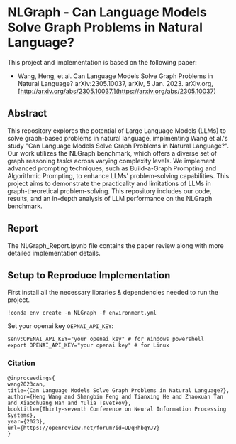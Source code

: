 # NLGraph - Can Language Models Solve Graph Problems in Natural Language?  
This project and implementation is based on the following paper:
- Wang, Heng, et al. Can Language Models Solve Graph Problems in Natural Language? arXiv:2305.10037, arXiv, 5 Jan. 2023. arXiv.org, [http://arxiv.org/abs/2305.10037.](https://arxiv.org/abs/2305.10037)

## Abstract  
This repository explores the potential of Large Language Models (LLMs) to solve graph-based problems in natural language, implmenting Wang et al.'s study "Can Language Models Solve Graph Problems in Natural Language?". Our work utilizes the NLGraph benchmark, which offers a diverse set of graph reasoning tasks across varying complexity levels. We implement advanced prompting techniques, such as Build-a-Graph Prompting and Algorithmic Prompting, to enhance LLMs' problem-solving capabilities. This project aims to demonstrate the practicality and limitations of LLMs in graph-theoretical problem-solving. This repository includes our code, results, and an in-depth analysis of LLM performance on the NLGraph benchmark.

## Report  
The NLGraph_Report.ipynb file contains the paper review along with more detailed implementation details.  

## Setup to Reproduce Implementation  

First install all the necessary libraries & dependencies needed to run the project.  
```
!conda env create -n NLGraph -f environment.yml 
```

Set your openai key `OEPNAI_API_KEY`:
```
$env:OPENAI_API_KEY="your openai key" # for Windows powershell
export OPENAI_API_KEY="your openai key" # for Linux
```

























### Citation
```
@inproceedings{
wang2023can,
title={Can Language Models Solve Graph Problems in Natural Language?},
author={Heng Wang and Shangbin Feng and Tianxing He and Zhaoxuan Tan and Xiaochuang Han and Yulia Tsvetkov},
booktitle={Thirty-seventh Conference on Neural Information Processing Systems},
year={2023},
url={https://openreview.net/forum?id=UDqHhbqYJV}
}
```
